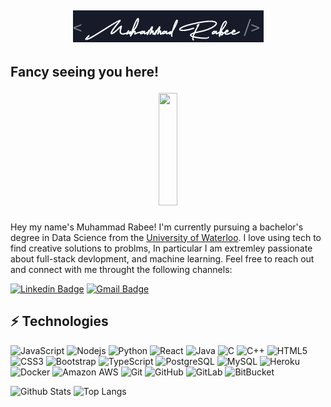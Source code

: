 ## <p align='center'> <img src = "./name-logo.png"> </p>
## Fancy seeing you here! <p align ='center'> <img src="https://raw.githubusercontent.com/aemmadi/aemmadi/master/wave.gif" height="180px" width="30px"> </p>

Hey my name's Muhammad Rabee! I'm currently pursuing a bachelor's degree in Data Science from the [University of Waterloo](https://uwaterloo.ca/data-science/). I love using tech to find creative solutions to problms, In particular I am extremley passionate about full-stack devlopment, and machine learning. Feel free to reach out and connect with me throught the following channels:

[![Linkedin Badge](https://img.shields.io/badge/-mrabee-blue?style=flat-square&logo=Linkedin&logoColor=white&link=https://www.linkedin.com/in/mrabee/)](https://www.linkedin.com/in/mrabee/)
[![Gmail Badge](https://img.shields.io/badge/-muhammad.rabee02@gmail.com-c14438?style=flat-square&logo=Gmail&logoColor=white&link=mailto:muhammad.rabee02@gmail.com)](mailto:muhammad.rabee02@gmail.com)

## ⚡ Technologies
![JavaScript](https://img.shields.io/badge/-JavaScript-black?style=flat-square&logo=javascript)
![Nodejs](https://img.shields.io/badge/-Nodejs-black?style=flat-square&logo=Node.js)
![Python](https://img.shields.io/badge/-Python-black?style=flat-square&logo=Python)
![React](https://img.shields.io/badge/-React-black?style=flat-square&logo=react)
![Java](https://img.shields.io/badge/-java-E34A86?style=flat-square&logo=java)
![C](https://img.shields.io/badge/-c-E34A86?style=flat-square&logo=c)
![C++](https://img.shields.io/badge/-C++-00599C?style=flat-square&logo=c)
![HTML5](https://img.shields.io/badge/-HTML5-E34F26?style=flat-square&logo=html5&logoColor=white)
![CSS3](https://img.shields.io/badge/-CSS3-1572B6?style=flat-square&logo=css3)
![Bootstrap](https://img.shields.io/badge/-Bootstrap-563D7C?style=flat-square&logo=bootstrap)
![TypeScript](https://img.shields.io/badge/-TypeScript-007ACC?style=flat-square&logo=typescript)
![PostgreSQL](https://img.shields.io/badge/-PostgreSQL-336791?style=flat-square&logo=postgresql)
![MySQL](https://img.shields.io/badge/-MySQL-black?style=flat-square&logo=mysql)
![Heroku](https://img.shields.io/badge/-Heroku-430098?style=flat-square&logo=heroku)
![Docker](https://img.shields.io/badge/-Docker-black?style=flat-square&logo=docker)
![Amazon AWS](https://img.shields.io/badge/Amazon%20AWS-232F3E?style=flat-square&logo=amazon-aws)
![Git](https://img.shields.io/badge/-Git-black?style=flat-square&logo=git)
![GitHub](https://img.shields.io/badge/-GitHub-181717?style=flat-square&logo=github)
![GitLab](https://img.shields.io/badge/-GitLab-FCA121?style=flat-square&logo=gitlab)
![BitBucket](https://img.shields.io/badge/-BitBucket-darkblue?style=flat-square&logo=bitbucket)

![Github Stats](https://github-readme-stats.vercel.app/api?username=rabee-m&count_private=true&show_icons=true&include_all_commits=true)
![Top Langs](https://github-readme-stats.vercel.app/api/top-langs/?username=rabee-m&hide=TeX&layout=compact)

<!---
rabee-m/rabee-m is a ✨ special ✨ repository because its `README.md` (this file) appears on your GitHub profile.
You can click the Preview link to take a look at your changes.
--->
